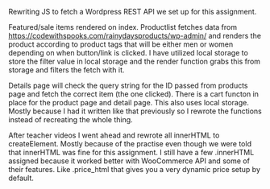 Rewriting JS to fetch a Wordpress REST API we set up for this assignment.

Featured/sale items rendered on index.
Productlist fetches data from https://codewithspooks.com/rainydaysproducts/wp-admin/ and renders the product according to product tags that will be either men or women depending on when button/link is clicked. I have utilized local storage to store the filter value in local storage and the render function grabs this from storage and filters the fetch with it.

Details page will check the query string for the ID passed from products page and fetch the correct item (the one clicked).
There is a cart functon in place for the product page and detail page. This also uses local storage. Mostly because I had it written like that previously so I rewrote the functions instead of recreating the whole thing.

After teacher videos I went ahead and rewrote all innerHTML to createElement. Mostly because of the practise even though we were told that innerHTML was fine for this assignment.
I still have a few .innerHTML assigned because it worked better with WooCommerce API and some of their features. Like .price_html that gives you a very dynamic price setup by default.
